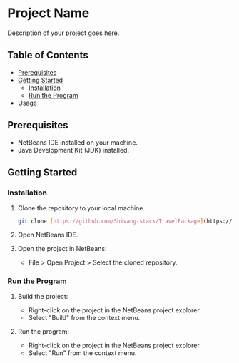 # Project Name

Description of your project goes here.

## Table of Contents
- [Prerequisites](#prerequisites)
- [Getting Started](#getting-started)
  - [Installation](#installation)
  - [Run the Program](#run-the-program)
- [Usage](#usage)

## Prerequisites
- NetBeans IDE installed on your machine.
- Java Development Kit (JDK) installed.

## Getting Started

### Installation
1. Clone the repository to your local machine.
   ```bash
   git clone [https://github.com/Shivang-stack/TravelPackage](https://github.com/Shivang-stack/TravelPackage)
   ```

2. Open NetBeans IDE.

3. Open the project in NetBeans:
   - File > Open Project > Select the cloned repository.

### Run the Program
1. Build the project:
   - Right-click on the project in the NetBeans project explorer.
   - Select "Build" from the context menu.

2. Run the program:
   - Right-click on the project in the NetBeans project explorer.
   - Select "Run" from the context menu.

